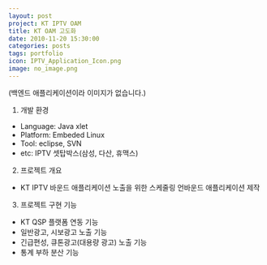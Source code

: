 ```yaml
---
layout: post
project: KT IPTV OAM
title: KT OAM 고도화 
date: 2010-11-20 15:30:00 
categories: posts 
tags: portfolio
icon: IPTV_Application_Icon.png
image: no_image.png
---
```

(백엔드 애플리케이션이라 이미지가 없습니다.)  
  
1) 개발 환경  
- Language: Java xlet  
- Platform: Embeded Linux  
- Tool: eclipse, SVN  
- etc: IPTV 셋탑박스(삼성, 다산, 휴맥스)  
   
2) 프로젝트 개요  
 - KT IPTV 바운드 애플리케이션 노출을 위한 스케줄링 언바운드 애플리케이션 제작   

3) 프로젝트 구현 기능  
 - KT QSP 플랫폼 연동 기능  
 - 일반광고, 시보광고 노출 기능   
 - 긴급편성, 큐톤광고(대용량 광고) 노출 기능  
 - 통계 부하 분산 기능  
